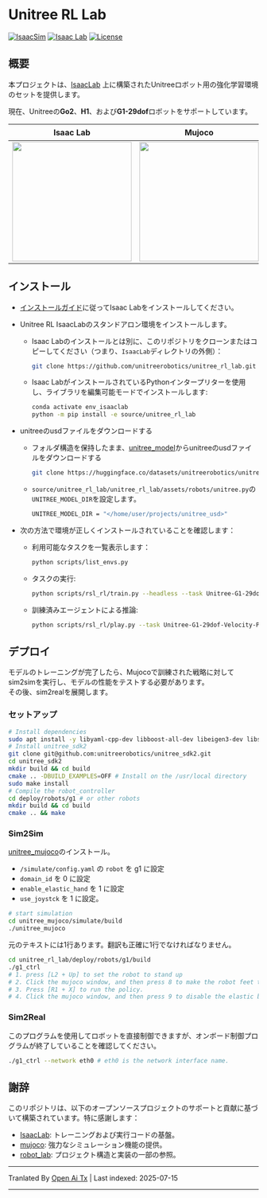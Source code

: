 # Unitree RL Lab

[![IsaacSim](https://img.shields.io/badge/IsaacSim-4.5.0-silver.svg)](https://docs.omniverse.nvidia.com/isaacsim/latest/overview.html)
[![Isaac Lab](https://img.shields.io/badge/IsaacLab-2.0.0-silver)](https://isaac-sim.github.io/IsaacLab)
[![License](https://img.shields.io/badge/license-Apache2.0-yellow.svg)](https://opensource.org/license/apache-2-0)

## 概要

本プロジェクトは、[IsaacLab](https://github.com/isaac-sim/IsaacLab) 上に構築されたUnitreeロボット用の強化学習環境のセットを提供します。

現在、Unitreeの**Go2**、**H1**、および**G1-29dof**ロボットをサポートしています。

<div align="center">

| <div align="center"> Isaac Lab </div> | <div align="center">  Mujoco </div> |  <div align="center"> 物理環境 </div> |
|--- | --- | --- |
| [<img src="https://oss-global-cdn.unitree.com/static/d879adac250648c587d3681e90658b49_480x397.gif" width="240px">](https://raw.githubusercontent.com/unitreerobotics/unitree_rl_lab/main/g1_sim.gif) | [<img src="https://oss-global-cdn.unitree.com/static/3c88e045ab124c3ab9c761a99cb5e71f_480x397.gif" width="240px">](https://raw.githubusercontent.com/unitreerobotics/unitree_rl_lab/main/g1_mujoco.gif) | [<img src="https://oss-global-cdn.unitree.com/static/6c17c6cf52ec4e26bbfab1fbf591adb2_480x270.gif" width="240px">](https://raw.githubusercontent.com/unitreerobotics/unitree_rl_lab/main/g1_real.gif) |

</div>

## インストール

- [インストールガイド](https://isaac-sim.github.io/IsaacLab/main/source/setup/installation/index.html)に従ってIsaac Labをインストールしてください。
- Unitree RL IsaacLabのスタンドアロン環境をインストールします。

  - Isaac Labのインストールとは別に、このリポジトリをクローンまたはコピーしてください（つまり、`IsaacLab`ディレクトリの外側）：

    ```bash
    git clone https://github.com/unitreerobotics/unitree_rl_lab.git
    ```
  - Isaac LabがインストールされているPythonインタープリターを使用し、ライブラリを編集可能モードでインストールします:

    ```bash
    conda activate env_isaaclab
    python -m pip install -e source/unitree_rl_lab
    ```
- unitreeのusdファイルをダウンロードする

  - フォルダ構造を保持したまま、[unitree_model](https://huggingface.co/datasets/unitreerobotics/unitree_model/tree/main)からunitreeのusdファイルをダウンロードする
    ```bash
    git clone https://huggingface.co/datasets/unitreerobotics/unitree_model
    ```
  - `source/unitree_rl_lab/unitree_rl_lab/assets/robots/unitree.py`の`UNITREE_MODEL_DIR`を設定します。

    ```bash
    UNITREE_MODEL_DIR = "</home/user/projects/unitree_usd>"
    ```
- 次の方法で環境が正しくインストールされていることを確認します：

  - 利用可能なタスクを一覧表示します：

    ```bash
    python scripts/list_envs.py
    ```
  - タスクの実行:

    ```bash
    python scripts/rsl_rl/train.py --headless --task Unitree-G1-29dof-Velocity
    ```
  - 訓練済みエージェントによる推論:

    ```bash
    python scripts/rsl_rl/play.py --task Unitree-G1-29dof-Velocity-Play
    ```
## デプロイ

モデルのトレーニングが完了したら、Mujocoで訓練された戦略に対してsim2simを実行し、モデルの性能をテストする必要があります。  
その後、sim2realを展開します。

### セットアップ


```bash
# Install dependencies
sudo apt install -y libyaml-cpp-dev libboost-all-dev libeigen3-dev libspdlog-dev
# Install unitree_sdk2
git clone git@github.com:unitreerobotics/unitree_sdk2.git
cd unitree_sdk2
mkdir build && cd build
cmake .. -DBUILD_EXAMPLES=OFF # Install on the /usr/local directory
sudo make install
# Compile the robot_controller
cd deploy/robots/g1 # or other robots
mkdir build && cd build
cmake .. && make
```
### Sim2Sim

[unitree_mujoco](https://github.com/unitreerobotics/unitree_mujoco?tab=readme-ov-file#installation)のインストール。

- `/simulate/config.yaml` の `robot` を g1 に設定
- `domain_id` を 0 に設定
- `enable_elastic_hand` を 1 に設定
- `use_joystck` を 1 に設定。


```bash
# start simulation
cd unitree_mujoco/simulate/build
./unitree_mujoco
```
元のテキストには1行あります。翻訳も正確に1行でなければなりません。
```bash
cd unitree_rl_lab/deploy/robots/g1/build
./g1_ctrl
# 1. press [L2 + Up] to set the robot to stand up
# 2. Click the mujoco window, and then press 8 to make the robot feet touch the ground.
# 3. Press [R1 + X] to run the policy.
# 4. Click the mujoco window, and then press 9 to disable the elastic band.
```
### Sim2Real

このプログラムを使用してロボットを直接制御できますが、オンボード制御プログラムが終了していることを確認してください。


```bash
./g1_ctrl --network eth0 # eth0 is the network interface name.
```
## 謝辞

このリポジトリは、以下のオープンソースプロジェクトのサポートと貢献に基づいて構築されています。特に感謝します：

- [IsaacLab](https://github.com/isaac-sim/IsaacLab): トレーニングおよび実行コードの基盤。
- [mujoco](https://github.com/google-deepmind/mujoco.git): 強力なシミュレーション機能の提供。
- [robot_lab](https://github.com/fan-ziqi/robot_lab): プロジェクト構造と実装の一部の参照。



---

Tranlated By [Open Ai Tx](https://github.com/OpenAiTx/OpenAiTx) | Last indexed: 2025-07-15

---